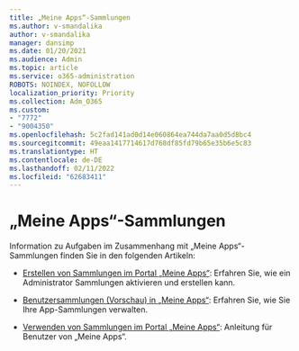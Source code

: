 ```yaml
---
title: „Meine Apps“-Sammlungen
ms.author: v-smandalika
author: v-smandalika
manager: dansimp
ms.date: 01/20/2021
ms.audience: Admin
ms.topic: article
ms.service: o365-administration
ROBOTS: NOINDEX, NOFOLLOW
localization_priority: Priority
ms.collection: Adm_O365
ms.custom:
- "7772"
- "9004350"
ms.openlocfilehash: 5c2fad141ad0d14e060864ea744da7aa0d5d8bc4
ms.sourcegitcommit: 49eaa1417714617d768df85fd79b65e35b6e5c83
ms.translationtype: HT
ms.contentlocale: de-DE
ms.lasthandoff: 02/11/2022
ms.locfileid: "62683411"
---
```

# <a name="myapps-collections"></a>„Meine Apps“-Sammlungen

Information zu Aufgaben im Zusammenhang mit „Meine Apps“-Sammlungen finden Sie in den folgenden Artikeln:

- [Erstellen von Sammlungen im Portal „Meine Apps“](https://docs.microsoft.com/azure/active-directory/manage-apps/access-panel-collections): Erfahren Sie, wie ein Administrator Sammlungen aktivieren und erstellen kann.

- [Benutzersammlungen (Vorschau) in „Meine Apps“](https://docs.microsoft.com/azure/active-directory/user-help/my-apps-portal-user-collections): Erfahren Sie, wie Sie Ihre App-Sammlungen verwalten. 

- [Verwenden von Sammlungen im Portal „Meine Apps“](https://docs.microsoft.com/azure/active-directory/user-help/my-applications-portal-workspaces): Anleitung für Benutzer von „Meine Apps“.